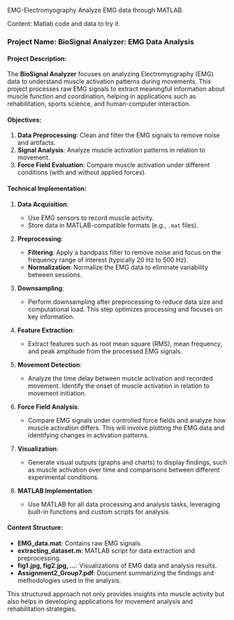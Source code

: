 EMG-Electromyography
Analyze EMG data through MATLAB.

Content: Matlab code and data to try it.

### Project Name: **BioSignal Analyzer: EMG Data Analysis**

#### Project Description:
The **BioSignal Analyzer** focuses on analyzing Electromyography (EMG) data to understand muscle activation patterns during movements. This project processes raw EMG signals to extract meaningful information about muscle function and coordination, helping in applications such as rehabilitation, sports science, and human-computer interaction.

#### Objectives:
1. **Data Preprocessing**: Clean and filter the EMG signals to remove noise and artifacts.
2. **Signal Analysis**: Analyze muscle activation patterns in relation to movement.
3. **Force Field Evaluation**: Compare muscle activation under different conditions (with and without applied forces).

#### Technical Implementation:

1. **Data Acquisition**:
   - Use EMG sensors to record muscle activity.
   - Store data in MATLAB-compatible formats (e.g., `.mat` files).

2. **Preprocessing**:
   - **Filtering**: Apply a bandpass filter to remove noise and focus on the frequency range of interest (typically 20 Hz to 500 Hz).
   - **Normalization**: Normalize the EMG data to eliminate variability between sessions.

3. **Downsampling**:
   - Perform downsampling after preprocessing to reduce data size and computational load. This step optimizes processing and focuses on key information.

4. **Feature Extraction**:
   - Extract features such as root mean square (RMS), mean frequency, and peak amplitude from the processed EMG signals.

5. **Movement Detection**:
   - Analyze the time delay between muscle activation and recorded movement. Identify the onset of muscle activation in relation to movement initiation.

6. **Force Field Analysis**:
   - Compare EMG signals under controlled force fields and analyze how muscle activation differs. This will involve plotting the EMG data and identifying changes in activation patterns.

7. **Visualization**:
   - Generate visual outputs (graphs and charts) to display findings, such as muscle activation over time and comparisons between different experimental conditions.

8. **MATLAB Implementation**:
   - Use MATLAB for all data processing and analysis tasks, leveraging built-in functions and custom scripts for analysis.

#### Content Structure:
- **EMG_data.mat**: Contains raw EMG signals.
- **extracting_dataset.m**: MATLAB script for data extraction and preprocessing.
- **fig1.jpg, fig2.jpg, ...**: Visualizations of EMG data and analysis results.
- **Assignment2_Group7.pdf**: Document summarizing the findings and methodologies used in the analysis.

This structured approach not only provides insights into muscle activity but also helps in developing applications for movement analysis and rehabilitation strategies.
